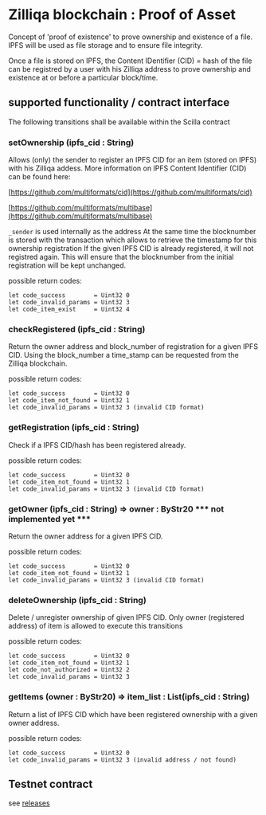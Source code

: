 # Zilliqa blockchain : Proof of Asset

Concept of 'proof of existence' to prove ownership and existence of a file. IPFS will be used as file storage and to ensure file integrity.

Once a file is stored on IPFS, the Content IDentifier (CID) = hash of the file can be registred by a user with his Zilliqa address to prove ownership and existence at or before a particular block/time.


## supported functionality / contract interface

The following transitions shall be available within the Scilla contract


### setOwnership (ipfs_cid : String)
Allows (only) the sender to register an IPFS CID for an item (stored on IPFS) with his Zilliqa addess.
More information on IPFS Content Identifier (CID) can be found here:

[https://github.com/multiformats/cid](https://github.com/multiformats/cid)

[https://github.com/multiformats/multibase](https://github.com/multiformats/multibase)


`_sender` is used internally as the address
At the same time the blocknumber is stored with the transaction which allows to retrieve the timestamp for this ownership registration
If the given IPFS CID is already registered, it will not registred again. This will ensure that the blocknumber from the initial registration will be kept unchanged.

possible return codes:
```
let code_success        = Uint32 0
let code_invalid_params = Uint32 3
let code_item_exist     = Uint32 4
```


### checkRegistered (ipfs_cid : String)
Return the owner address and block_number of registration for a given IPFS CID. Using the block_number a time_stamp can be requested from the Zilliqa blockchain.

possible return codes:
```
let code_success        = Uint32 0
let code_item_not_found = Uint32 1
let code_invalid_params = Uint32 3 (invalid CID format)
```


### getRegistration (ipfs_cid : String)
Check if a IPFS CID/hash has been registered already.

possible return codes:
```
let code_success        = Uint32 0
let code_item_not_found = Uint32 1
let code_invalid_params = Uint32 3 (invalid CID format)
```


### getOwner (ipfs_cid : String) => owner : ByStr20 *** not implemented yet ***
Return the owner address for a given IPFS CID.

possible return codes:
```
let code_success        = Uint32 0
let code_item_not_found = Uint32 1
let code_invalid_params = Uint32 3 (invalid CID format)
```


### deleteOwnership (ipfs_cid : String)
Delete / unregister ownership of given IPFS CID.
Only owner (registered address) of item is allowed to execute this transitions

possible return codes:

```
let code_success        = Uint32 0
let code_item_not_found = Uint32 1
let code_not_authorized = Uint32 2
let code_invalid_params = Uint32 3
```


### getItems (owner : ByStr20) => item_list : List(ipfs_cid : String)
Return a list of IPFS CID which have been registered ownership with a given owner address.

possible return codes:
```
let code_success        = Uint32 0
let code_invalid_params = Uint32 3 (invalid address / not found)
```

## Testnet contract
see [releases](releases) 
